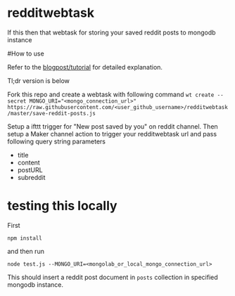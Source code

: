 # redditwebtask
If this then that webtask for storing your saved reddit posts to mongodb instance

#How to use

Refer to the [blogpost/tutorial](http://ashishdasnurkar.com/blog/2016/02/02/using-webtask-with-ifttt-to-save-reddit-posts/) for detailed explanation. 

Tl;dr version is below

Fork this repo and create a webtask with following command
`wt create --secret MONGO_URI="<mongo_connection_url>" https://raw.githubusercontent.com/<user_github_username>/redditwebtask/master/save-reddit-posts.js`

Setup a ifttt trigger for "New post saved by you" on reddit channel. Then setup a Maker channel action to trigger your redditwebtask url and pass following query string parameters

* title
* content
* postURL
* subreddit


# testing this locally
First 

`npm install` 

and then run 

`node test.js --MONGO_URI=<mongolab_or_local_mongo_connection_url>`

This should insert a reddit post document in `posts` collection in specified mongodb instance.